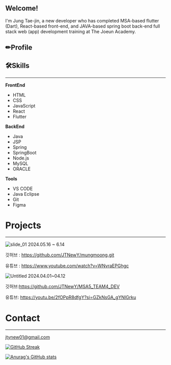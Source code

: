 ## Welcome!

I'm Jung Tae-jin, a new developer who has completed MSA-based flutter (Dart), React-based front-end, and JAVA-based spring boot back-end full stack web (app) development training at The Joeun Academy.

## ✏Profile

## 🛠Skills

---

**FrontEnd**

- HTML
- CSS
- JavaScript
- React
- Flutter

**BackEnd**

- Java
- JSP
- Spring
- SpringBoot
- Node.js
- MySQL
- ORACLE

**Tools**

- VS CODE
- Java Eclipse
- Git
- Figma

# Projects

---
![slide_01](https://github.com/JTNewY/JTNewY/assets/151705894/77eaeb4f-2dcd-4e57-bf4e-f9e3d57d07b9)
2024.05.16 ~ 6.14

깃허브 :  https://github.com/JTNewY/mungmoong.git

유튜브  : https://www.youtube.com/watch?v=WNvraEPGhgc



![Untitled](https://github.com/JTNewY/JTNewY/assets/151705894/d3da644a-4d09-4ce3-9d67-75f4dc129841)
2024.04.01~04.12

깃허브:https://github.com/JTNewY/MSA5_TEAM4_DEV

유튜브: https://youtu.be/2fOPpR8dfgY?si=GZkNsGA_gYNIGrku


# Contact

---

jtynew01@gmail.com

[![GitHub Streak](https://streak-stats.demolab.com?user=JTNewY&locale=ko)](https://git.io/streak-stats)

[![Anurag's GitHub stats](https://github-readme-stats.vercel.app/api?username=jtnewY)](https://github.com/anuraghazra/github-readme-stats)
